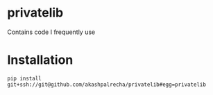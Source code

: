 # privatelib

Contains code I frequently use

# Installation

`pip install git+ssh://git@github.com/akashpalrecha/privatelib#egg=privatelib`